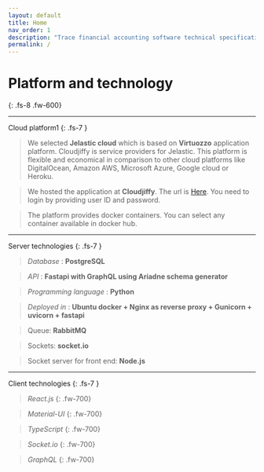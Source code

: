 ```yaml
---
layout: default
title: Home
nav_order: 1
description: "Trace financial accounting software technical specifications"
permalink: /
---
```


# Platform and technology
{: .fs-8 .fw-600}

---

Cloud platform1
{: .fs-7 }
> We selected **Jelastic cloud** which is based on **Virtuozzo** application platform. Cloudjiffy is service providers for Jelastic. This platform is flexible and economical in comparison to other cloud platforms like DigitalOcean, Amazon AWS, Microsoft Azure, Google cloud or Heroku.

> We hosted the application at **Cloudjiffy**. The url is [Here](https://app.cloudjiffy.com). You need to login by providing user ID and password.

> The platform provides docker containers. You can select any container available in docker hub. 

---

Server technologies
{: .fs-7 }
> *Database*              : **PostgreSQL**

> *API*        : **Fastapi with GraphQL using Ariadne schema generator**

> *Programming language*  : **Python**

> *Deployed in*           : **Ubuntu docker + Nginx as reverse proxy + Gunicorn + uvicorn + fastapi**

> Queue: **RabbitMQ**

> Sockets: **socket.io**

> Socket server for front end: **Node.js**

---

Client technologies
{: .fs-7 }

> *React.js* 
{: .fw-700}

> *Material-UI*
{: .fw-700}

> *TypeScript*
{: .fw-700}

> *Socket.io*
{: .fw-700}

> *GraphQL*
{: .fw-700}

